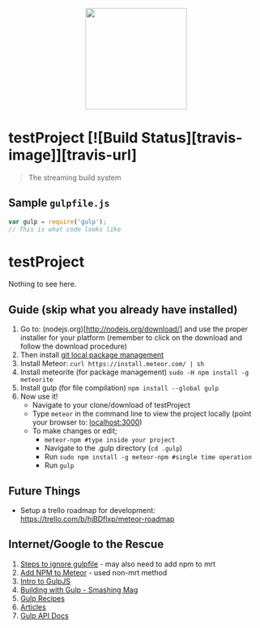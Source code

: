 <p align="center">
  <a href="javascript:void(0)">
    <img height="200" width=auto src="http://brandcrowd.com/gallery/brands/pictures/picture12646789515109.jpg">
  </a>
</p>

# testProject [![Build Status][travis-image]][travis-url]
> The streaming build system

## Sample `gulpfile.js`

```js
var gulp = require('gulp');
// This is what code looks like
```

testProject
===========

Nothing to see here.

## Guide (skip what you already have installed)

1. Go to: (nodejs.org)[http://nodejs.org/download/] and use the proper installer for your platform (remember to click on the download and follow the download procedure)
2. Then install [git local package management](http://git-scm.com/downloads)
3. Install Meteor:
    `curl https://install.meteor.com/ | sh`
4. Install meteorite (for package management)
    `sudo -H npm install -g meteorite`
5. Install gulp (for file compilation)
    `npm install --global gulp`
6. Now use it!
    * Navigate to your clone/download of testProject
    * Type `meteor` in the command line to view the project locally
        (point your browser to: [localhost:3000](http://localhost:3000))
    * To make changes or edit;
        - `meteor-npm #type inside your project`
        - Navigate to the .gulp directory (`cd .gulp`)
        - Run `sudo npm install -g meteor-npm #single time operation`
        - Run `gulp`

## Future Things
* Setup a trello roadmap for development: https://trello.com/b/hjBDflxp/meteor-roadmap

## Internet/Google to the Rescue
1. [Steps to ignore gulpfile](http://stackoverflow.com/questions/23443301/how-to-tell-meteor-to-ignore-gulpfile-js) - may also need to add npm to mrt
2. [Add NPM to Meteor](https://github.com/arunoda/meteor-npm/) - used non-mrt method
3. [Intro to GulpJS](https://www.codefellows.org/blog/quick-intro-to-gulp-js)
4. [Building with Gulp - Smashing Mag](http://www.smashingmagazine.com/2014/06/11/building-with-gulp/)
5. [Gulp Recipes](https://github.com/gulpjs/gulp/tree/master/docs/recipes)
6. [Articles](https://github.com/gulpjs/gulp/blob/master/docs/README.md#articles)
7. [Gulp API Docs](https://github.com/gulpjs/gulp/blob/master/docs/API.md)